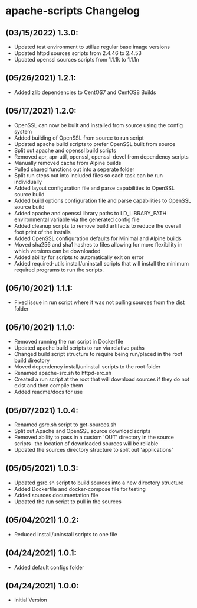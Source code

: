 # apache-scripts Changelog

## (03/15/2022) 1.3.0:
- Updated test environment to utilize regular base image versions
- Updated httpd sources scripts from 2.4.46 to 2.4.53
- Updated openssl sources scripts from 1.1.1k to 1.1.1n

## (05/26/2021) 1.2.1:
- Added zlib dependencies to CentOS7 and CentOS8 Builds

## (05/17/2021) 1.2.0:
- OpenSSL can now be built and installed from source using the config system
- Added building of OpenSSL from source to run script
- Updated apache build scripts to prefer OpenSSL built from source
- Split out apache and openssl build scripts
- Removed apr, apr-util, openssl, openssl-devel from dependency scripts
- Manually removed cache from Alpine builds
- Pulled shared functions out into a seperate folder
- Split run steps out into included files so each task can be run individually
- Added layout configuration file and parse capabilities to OpenSSL source build
- Added build options configuration file and parse capabilities to OpenSSL source build
- Added apache and openssl library paths to LD_LIBRARY_PATH environmental variable via the generated config file
- Added cleanup scripts to remove build artifacts to reduce the overall foot print of the installs
- Added OpenSSL configuration defaults for Minimal and Alpine builds
- Moved sha256 and sha1 hashes to files allowing for more flexibility in which versions can be downloaded
- Added ability for scripts to automatically exit on error
- Added required-utils install/uninstall scripts that will install the minimum required programs to run the scripts.

## (05/10/2021) 1.1.1:
- Fixed issue in run script where it was not pulling sources from the dist folder

## (05/10/2021) 1.1.0:
- Removed running the run script in Dockerfile
- Updated apache build scripts to run via relative paths
- Changed build script structure to require being run/placed in the root build directory
- Moved dependency install/uninstall scripts to the root folder
- Renamed apache-src.sh to httpd-src.sh
- Created a run script at the root that will download sources if they do not exist and then compile them
- Added readme/docs for use

## (05/07/2021) 1.0.4:
- Renamed gsrc.sh script to get-sources.sh
- Split out Apache and OpenSSL source download scripts
- Removed ability to pass in a custom 'OUT' directory in the source scripts- the location of downloaded sources will be reliable
- Updated the sources directory structure to split out 'applications'

## (05/05/2021) 1.0.3:
- Updated gsrc.sh script to build sources into a new directory structure
- Added Dockerfile and docker-compose file for testing
- Added sources documentation file
- Updated the run script to pull in the sources

## (05/04/2021) 1.0.2:
- Reduced install/uninstall scripts to one file

## (04/24/2021) 1.0.1:
- Added default configs folder

## (04/24/2021) 1.0.0:
- Initial Version
